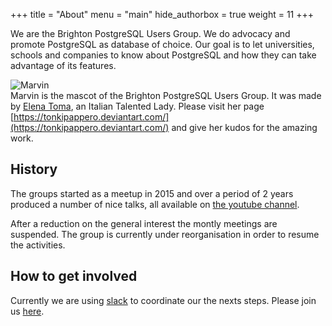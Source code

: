 +++
title = "About"
menu = "main"
hide_authorbox = true
weight = 11
+++

We are the Brighton PostgreSQL Users Group.
We do advocacy and promote PostgreSQL as database of choice.
Our goal is to let universities, schools and companies to know about PostgreSQL and how they can take advantage of its features.

![Marvin](/logo.jpg "Marvin")<br/> Marvin is the mascot of the Brighton PostgreSQL Users Group. It was made by [Elena Toma](https://tonkipappero.deviantart.com/), an Italian Talented Lady.
Please visit her page [https://tonkipappero.deviantart.com/](https://tonkipappero.deviantart.com/) and give her kudos for the amazing work.


## History
The groups started as a meetup in 2015 and over a period of 2 years produced a number of nice talks, all available on [the youtube channel](https://www.youtube.com/channel/UCgr5Iv9eJYN2Piy9oYkn6jw).

After a reduction on the general interest the montly meetings are suspended.
The group is currently under reorganisation in order to resume the activities.

## How to get involved

Currently we are using [slack](https://pgbrighton.slack.com) to coordinate our the nexts steps.
Please join us [here](https://pgbrighton.slack.com).
